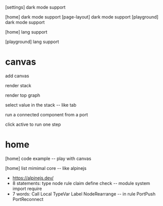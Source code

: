 [settings] dark mode support

[home] dark mode support
[page-layout] dark mode support
[playground] dark mode support

[home] lang support

[playground] lang support

# canvas

add canvas

render stack

render top graph

select value in the stack -- like tab

run a connected component from a port

click active to run one step

# home

[home] code example -- play with canvas

[home] list mimimal core -- like alpinejs

- https://alpinejs.dev/
- 8 statements: type node rule claim define check -- module system import require
- 7 words: Call Local TypeVar Label NodeRearrange -- in rule PortPush PortReconnect
